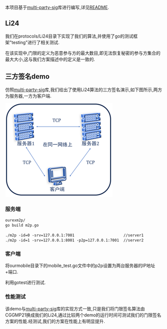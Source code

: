 本项目基于[multi-party-sig](https://github.com/easedot/multi-party-sig)库进行编写,详见[README](easedot-multi-party-sig-README.md).



## Li24

我们在protocols/Li24目录下实现了我们的算法,并使用了go的测试框架"testing"进行了相关测试.

在该实现中,门限的定义为恶意参与方的最大数目,即无法恢复秘密的参与方集合的最大大小,这与我们方案描述中的定义是一致的.



## 三方签名demo

仿照[multi-party-sig](https://github.com/easedot/multi-party-sig)库,我们给出了使用Li24算法的三方签名演示,如下图所示,两方为服务器,一方为客户端.

![](demo.png)



### 服务端

```
ourexm2p/
go build m2p.go

./m2p -id=0 -srv=127.0.0.1:7001                      //server1
./m2p -id=1 -srv=127.0.0.1:8001 -p2p=127.0.0.1:7001  //server2
```

### 客户端

将ourmobile目录下的mobile_test.go文件中的p2p设置为两台服务器的IP地址+端口.

利用gotest进行测试.



### 性能测试

该demo与[multi-party-sig](https://github.com/easedot/multi-party-sig)库的实现方式一致,只是我们将门限签名算法由CGGMP21换成我们的Li24,通过比较两个demo的运行时间可测试我们的门限签名方案的性能.经测试,我们的方案在性能上有明显提升.
